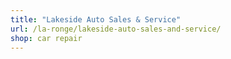 ```yaml
---
title: "Lakeside Auto Sales & Service"
url: /la-ronge/lakeside-auto-sales-and-service/
shop: car repair
---
```

